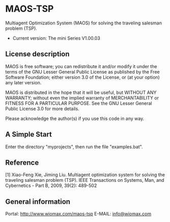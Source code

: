 MAOS-TSP
========

Multiagent Optimization System (MAOS) for solving the traveling salesman problem (TSP).

- Current version: The mini Series V1.00.03

License description
-------------------

MAOS is free software; you can redistribute it and/or modify
it under the terms of the GNU Lesser General Public License
as published by the Free Software Foundation; either version
3.0 of the License, or (at your option) any later version.

MAOS is distributed in the hope that it will be useful, but 
WITHOUT ANY WARRANTY; without even the implied warranty of
MERCHANTABILITY or FITNESS FOR A PARTICULAR PURPOSE.  See the
GNU Lesser General Public License 3.0 for more details.

Please acknowledge the author(s) if you use this code in any way.

A Simple Start
--------------

Enter the directory "myprojects", then run the file "examples.bat".

Reference
---------

[1] Xiao-Feng Xie, Jiming Liu. Multiagent optimization system for solving the
    traveling salesman problem (TSP). IEEE Transactions on Systems, Man, and 
    Cybernetics - Part B, 2009, 39(2): 489-502 

General information
-------------------

Portal: http://www.wiomax.com/maos-tsp
E-MAIL: info@wiomax.com
